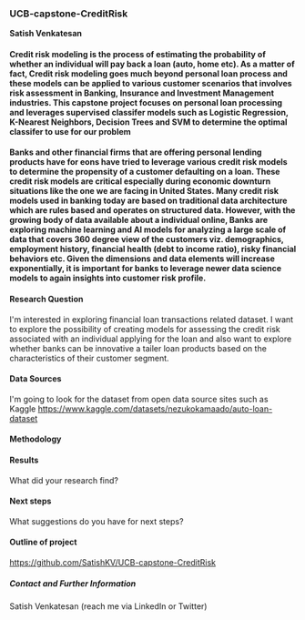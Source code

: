 ### UCB-capstone-CreditRisk

**Satish Venkatesan**

#### Credit risk modeling is the process of estimating the probability of whether an individual will pay back a loan (auto, home etc). As a matter of fact, Credit risk modeling goes much beyond personal loan process and these models can be applied to various customer scenarios that involves risk assessment in Banking, Insurance and Investment Management industries. This capstone project focuses on personal loan processing and leverages supervised classifer models such as Logistic Regression, K-Nearest Neighbors, Decision Trees and SVM to determine the optimal classifer to use for our problem

#### Banks and other financial firms that are offering personal lending products have for eons have tried to leverage various credit risk models to determine the propensity of a customer defaulting on a loan. These credit risk models are critical especially during economic downturn situations like the one we are facing in United States. Many credit risk models used in banking today are based on traditional data architecture which are rules based and operates on structured data. However, with the growing body of data available about a individual online, Banks are exploring machine learning and AI models for analyzing a large scale of data that covers 360 degree view of the customers viz. demographics, employment history, financial health (debt to income ratio), risky financial behaviors etc. Given the dimensions and data elements will increase exponentially, it is important for banks to leverage newer data science models to again insights into customer risk profile.


#### Research Question
I'm interested in exploring financial loan transactions related dataset. I want to explore the possibility of creating models for assessing the credit risk associated with an individual applying for the loan and also want to explore whether banks can be innovative a tailer loan products based on the characteristics of their customer segment.

#### Data Sources
I'm going to look for the dataset from open data source sites such as Kaggle
https://www.kaggle.com/datasets/nezukokamaado/auto-loan-dataset 
#### Methodology

#### Results
What did your research find?

#### Next steps
What suggestions do you have for next steps?

#### Outline of project

https://github.com/SatishKV/UCB-capstone-CreditRisk 

##### Contact and Further Information
Satish Venkatesan (reach me via LinkedIn or Twitter)
